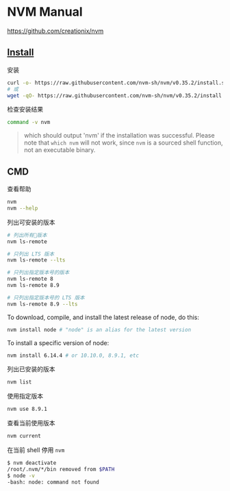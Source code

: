 # NVM Manual

<https://github.com/creationix/nvm>

## [Install](https://github.com/nvm-sh/nvm#installation-and-update)

安装

```bash
curl -o- https://raw.githubusercontent.com/nvm-sh/nvm/v0.35.2/install.sh | bash
# 或
wget -qO- https://raw.githubusercontent.com/nvm-sh/nvm/v0.35.2/install.sh | bash
```

检查安装结果

```bash
command -v nvm
```

> which should output 'nvm' if the installation was successful. Please note that `which nvm` will not work, since `nvm` is a sourced shell function, not an executable binary.

## CMD

查看帮助

```bash
nvm
nvm --help
```

列出可安装的版本

```bash
# 列出所有版本
nvm ls-remote

# 只列出 LTS 版本
nvm ls-remote --lts

# 只列出指定版本号的版本
nvm ls-remote 8
nvm ls-remote 8.9

# 只列出指定版本号的 LTS 版本
nvm ls-remote 8.9 --lts
```

To download, compile, and install the latest release of node, do this:

```bash
nvm install node # "node" is an alias for the latest version
```

To install a specific version of node:

```bash
nvm install 6.14.4 # or 10.10.0, 8.9.1, etc
```

列出已安装的版本

```bash
nvm list
```

使用指定版本

```bash
nvm use 8.9.1
```

查看当前使用版本

```bash
nvm current
```

在当前 shell 停用 `nvm`

```bash
$ nvm deactivate
/root/.nvm/*/bin removed from $PATH
$ node -v
-bash: node: command not found
```